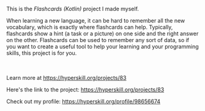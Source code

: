 This is the *Flashcards (Kotlin)* project I made myself.


<p>When learning a new language, it can be hard to remember all the new vocabulary, which is exactly where flashcards can help. Typically, flashcards show a hint (a task or a picture) on one side and the right answer on the other. Flashcards can be used to remember any sort of data, so if you want to create a useful tool to help your learning and your programming skills, this project is for you.</p><br/><br/>Learn more at <a href="https://hyperskill.org/projects/83?utm_source=ide&utm_medium=ide&utm_campaign=ide&utm_content=project-card">https://hyperskill.org/projects/83</a>

Here's the link to the project: https://hyperskill.org/projects/83

Check out my profile: https://hyperskill.org/profile/98656674